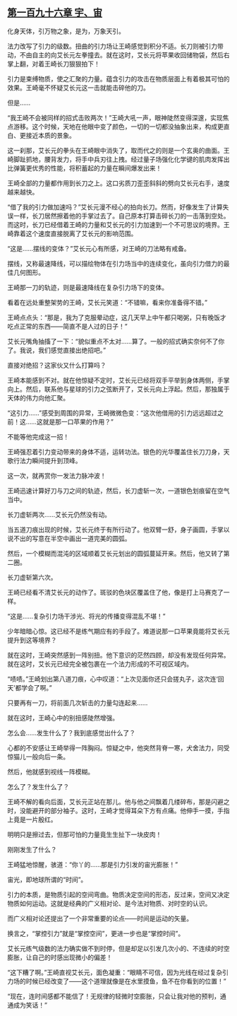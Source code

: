 ## [第一百九十六章 宇、宙](https://www.xxbiquge.com/11_11207/8757811.html)


  化身天体，引万物之象，是为，万象天引。

  法力改写了引力的级数。扭曲的引力场让王崎感觉到积分不适。长刀则被引力带动，不由自主的向艾长元左拳撞去。就在这时，艾长元将苹果收回储物袋，然后右掌上翻，对着王崎长刀狠狠拍下！

  引力是束缚物质，使之汇聚的力量。蕴含引力的攻击在物质层面上有着极其可怕的效果。王崎毫不怀疑艾长元这一击就能击碎他的刀。

  但是……

  “我王崎不会被同样的招式击败两次！”王崎大吼一声，眼神陡然变得深邃，实现焦点游移。这个时候，天地在他眼中变了颜色，一切的一切都没抽象出来，构成更直白、更接近本质的景象。

  这一刹那，艾长元的拳头在王崎眼中消失了，取而代之的则是一个玄奥的曲面。王崎脚趾抓地，腰背发力，将手中兵刃往上拽。经过量子场强化化学键的肌肉发挥出比弹簧更优秀的性能，将积蓄起的力量在瞬间爆发出来！

  王崎全部的力量都作用到长刀之上。这口劣质刀歪歪斜斜的劈向艾长元右手，速度越来越快。

  “借了我的引力做加速吗？”艾长元漫不经心的拍向长刀。然而，好像发生了计算失误一样，长刀居然擦着他的手掌过去了。自己原本打算击碎长刀的一击落到空处。而这时，长刀已经借着王崎的力量和艾长元的引力加速到一个不可思议的境界。王崎靠着这个速度直接脱离了艾长元的影响范围。

  “这是……摆线的变体？”艾长元心有所感，对王崎的刀法略有戒备。

  摆线，又称最速降线，可以描绘物体在引力场当中的连续变化，虽向引力借力的最佳几何图形。

  王崎那一刀的轨迹，则是最速降线在复杂引力场下的变体。

  看着在远处重整架势的王崎，艾长元笑道：“不错嘛，看来你准备得不错。”

  王崎点点头：“那是，我为了克服晕动症，这几天早上中午都只喝粥，只有晚饭才吃点正常的东西——简直不是人过的日子！”

  艾长元嘴角抽搐了一下：“貌似重点不太对……算了。一般的招式确实奈何不了你了。我说，我们感觉直接出绝招吧。”

  直接对绝招？这家伙又什么打算吗？

  王崎本能感到不对。就在他惊疑不定时，艾长元已经将双手平举到身体两侧，手掌向上。然后，联系他与星球的引力之弦断开了，艾长元向上浮起。然后，那独属于天体的伟力向他汇聚。

  “这引力……”感受到周围的异常，王崎微微色变：“这次他借用的引力远远超过之前！这……这就是那一口苹果的作用？”

  不能等他完成这一招！

  王崎强忍着引力变动带来的身体不适，运转功法。银色的光华覆盖住长刀刀身，天歌行法力瞬间提升到顶峰。

  这一次，就再赏你一发法力脉冲波！

  王崎迅速计算好刀与刀之间的轨迹，然后，长刀虚斩一次，一道银色划痕留在空气当中。

  长刀虚斩两次……艾长元仍然没有动。

  当五道刀痕出现的时候，艾长元终于有所行动了。他双臂一舒，身子画圆，手掌以说不出的写意在半空中画出一道完美的圆弧。

  然后，一个模糊而混沌的区域顺着艾长元划出的圆弧蔓延开来。然后，他又转了第二圈。

  长刀虚斩第六次。

  王崎已经看不清艾长元的动作了。斑驳的色块区覆盖住了他，像是打上马赛克了一样。

  “这是……复杂引力场干涉光、将光的传播变得混乱不堪！”

  少年暗暗心惊。这已经不是练气期应有的手段了。难道说那一口苹果竟能将艾长元提升到这等境界？

  就在这时，王崎突然感到一阵别扭。他下意识的茫然四顾，却没有发现任何异常。就在这时，艾长元已经完全被包裹在一个法力形成的不可视区域内。

  “啧啧。”王崎划出第八道刀痕，心中叹道：“上次见面你还只会搓丸子，这次连‘回天’都学会了啊。”

  只要再有一刀，将前面几次斩击的力量勾连起来……

  就在这时，王崎心中的别扭感陡然增强。

  怎么会……发生什么了？我到底感觉出什么了？

  心都的不安感让王崎举得一阵胸闷。惊疑之中，他突然背脊一寒，犬舍法力，同受惊猫儿一般向后一条。

  然后，他就感到视线一阵模糊。

  怎么了？发生什么了？

  王崎不解的看向后面，艾长元正站在那儿。他与他之间飘着几缕碎布，那是闪避之时，没能避开的部分袖子。这时，王崎才觉得耳朵下方有点痛。他伸手一摸，手指上竟是一片殷红。

  明明只是擦过去，但那可怕的力量竟生生扯下一块皮肉！

  刚刚发生了什么？

  王崎猛地惊醒，骇道：“你丫的……那是引力引发的宙光膨胀！”

  宙光，即地球所谓的“时间”。

  引力的本质，是物质引起的空间弯曲。物质决定空间的形态，反过来，空间又决定物质如何运动。这就是经典的广义相对论、是今法对物质、对时空的认识。

  而广义相对论还提出了一个非常重要的论点——时间是运动的矢量。

  换言之，“掌控引力”就是“掌控空间”，更进一步也是“掌控时间”。

  艾长元练气级数的法力确实做不到时停，但是却足以引发几次小的、不连续的时空膨胀，让自己的时感出现微小的偏差！

  “这下糟了啊。”王崎直视艾长元，面色凝重：“眼睛不可信，因为光线在经过复杂引力场的时候已经改变了——这个道理就像是在水里摸鱼，鱼不在你看到的位置！”

  “现在，连时间感都不能信了！无规律的轻微时空膨胀，只会让我对他的预判，通通成为笑话！”

